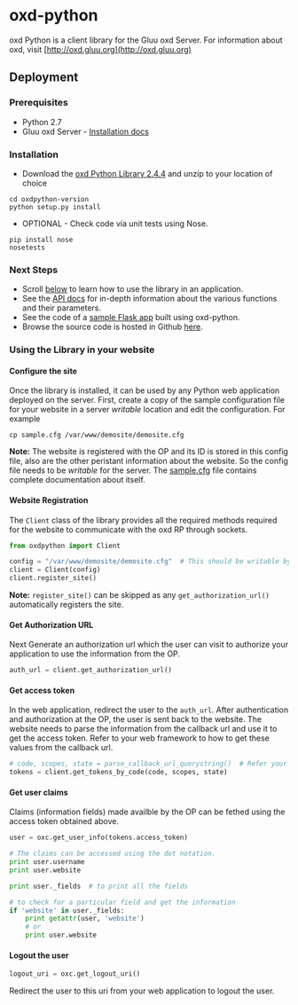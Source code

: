 # oxd-python
oxd Python is a client library for the Gluu oxd Server. For information about oxd, visit [http://oxd.gluu.org](http://oxd.gluu.org)

## Deployment

### Prerequisites

* Python 2.7
* Gluu oxd Server - [Installation docs](https://www.gluu.org/docs-oxd/oxdserver/install/)

### Installation
* Download the [oxd Python Library 2.4.4](https://github.com/GluuFederation/oxd-python/releases/tag/v2.4.4) and unzip to your location of choice

```
cd oxdpython-version
python setup.py install
```

* OPTIONAL - Check code via unit tests using Nose.
```
pip install nose
nosetests
```

### Next Steps

* Scroll [below](#using-the-library-in-your-website) to learn how to use the library in an application.
* See the [API docs](https://oxd.gluu.org/api-docs/oxd-python/2.4.4) for in-depth information about the various functions and their parameters.
* See the code of a [sample Flask app](https://github.com/GluuFederation/oxd-python/blob/master/demosite/demosite.py) built using oxd-python.
* Browse the source code is hosted in Github [here](https://github.com/GluuFederation/oxd-python).

### Using the Library in your website

#### Configure the site

Once the library is installed, it can be used by any Python web application deployed on the server. First, create a copy of the sample configuration file for your website in a server *writable* location and edit the configuration. For example

```
cp sample.cfg /var/www/demosite/demosite.cfg
```

**Note:** The website is registered with the OP and its ID is stored in this config file, also are the other peristant information about the website. So the config file needs to be *writable* for the server. The [sample.cfg](https://github.com/GluuFederation/oxd-python/blob/master/sample.cfg) file contains complete documentation about itself.

#### Website Registration

The `Client` class of the library provides all the required methods required for the website to communicate with the oxd RP through sockets.

```python
from oxdpython import Client

config = "/var/www/demosite/demosite.cfg"  # This should be writable by the server
client = Client(config)
client.register_site()
```

**Note:** `register_site()` can be skipped as any `get_authorization_url()` automatically registers the site.

#### Get Authorization URL

Next Generate an authorization url which the user can visit to authorize your application to use the information from the OP.

```python
auth_url = client.get_authorization_url()
```

#### Get access token

In the web application, redirect the user to the `auth_url`. After authentication and authorization at the OP, the user is sent back to the website. The website needs to parse the information from the callback url and use it to get the access token. Refer to your web framework to how to get these values from the callback url.

```python
# code, scopes, state = parse_callback_url_querystring()  # Refer your web framework
tokens = client.get_tokens_by_code(code, scopes, state)
```

#### Get user claims

Claims (information fields) made availble by the OP can be fethed using the access token obtained above.

```python
user = oxc.get_user_info(tokens.access_token)

# The claims can be accessed using the dot notation.
print user.username
print user.website

print user._fields  # to print all the fields

# to check for a particular field and get the information
if 'website' in user._fields:
    print getattr(user, 'website')
    # or
    print user.website
```

#### Logout the user

```python
logout_uri = oxc.get_logout_uri()
```
Redirect the user to this uri from your web application to logout the user.
